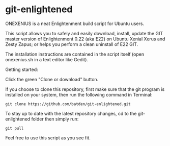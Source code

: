 # git-enlightened
ONEXENIUS is a neat Enlightenment build script for Ubuntu users.

This script allows you to safely and easily download, install, update the GIT
master version of Enlightenment 0.22 (aka E22) on Ubuntu Xenial Xerus
and Zesty Zapus; or helps you perform a clean uninstall of E22 GIT.

The installation instructions are contained in the script itself
(open onexenius.sh in a text editor like Gedit).

Getting started:

Click the green "Clone or download" button.

If you choose to clone this repository, first make sure that the git program is installed
on your system,
then run the following command in Terminal:
```
git clone https://github.com/batden/git-enlightened.git
```

To stay up to date with the latest repository changes, cd to the git-enlightened folder
then simply run:
```
git pull
```

Feel free to use this script as you see fit.
